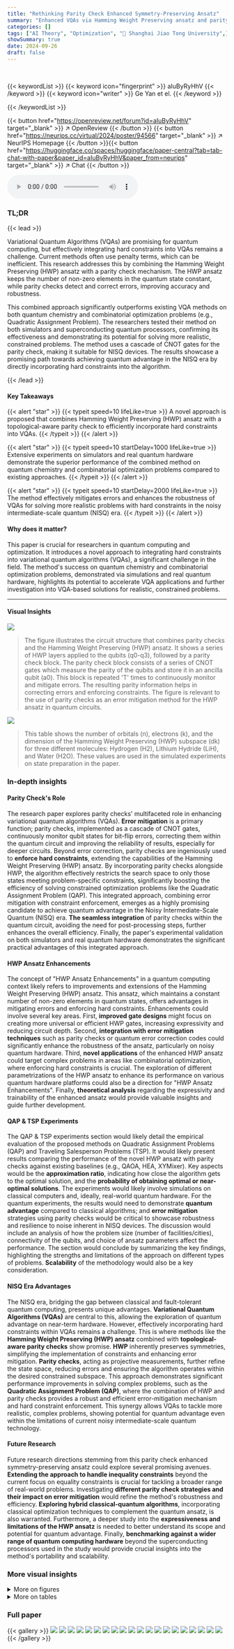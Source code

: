 ```yaml
---
title: "Rethinking Parity Check Enhanced Symmetry-Preserving Ansatz"
summary: "Enhanced VQAs via Hamming Weight Preserving ansatz and parity checks achieve superior performance on quantum chemistry and combinatorial problems, showcasing quantum advantage potential in NISQ era."
categories: []
tags: ["AI Theory", "Optimization", "🏢 Shanghai Jiao Tong University",]
showSummary: true
date: 2024-09-26
draft: false
---
```


<br>

{{< keywordList >}}
{{< keyword icon="fingerprint" >}} aIuByRyHhV {{< /keyword >}}
{{< keyword icon="writer" >}} Ge Yan et el. {{< /keyword >}}
 
{{< /keywordList >}}

{{< button href="https://openreview.net/forum?id=aIuByRyHhV" target="_blank" >}}
↗ OpenReview
{{< /button >}}
{{< button href="https://neurips.cc/virtual/2024/poster/94566" target="_blank" >}}
↗ NeurIPS Homepage
{{< /button >}}{{< button href="https://huggingface.co/spaces/huggingface/paper-central?tab=tab-chat-with-paper&paper_id=aIuByRyHhV&paper_from=neurips" target="_blank" >}}
↗ Chat
{{< /button >}}



<audio controls>
    <source src="https://ai-paper-reviewer.com/aIuByRyHhV/podcast.wav" type="audio/wav">
    Your browser does not support the audio element.
</audio>


### TL;DR


{{< lead >}}

Variational Quantum Algorithms (VQAs) are promising for quantum computing, but effectively integrating hard constraints into VQAs remains a challenge.  Current methods often use penalty terms, which can be inefficient. This research addresses this by combining the Hamming Weight Preserving (HWP) ansatz with a parity check mechanism. The HWP ansatz keeps the number of non-zero elements in the quantum state constant, while parity checks detect and correct errors, improving accuracy and robustness. 

This combined approach significantly outperforms existing VQA methods on both quantum chemistry and combinatorial optimization problems (e.g., Quadratic Assignment Problem).  The researchers tested their method on both simulators and superconducting quantum processors, confirming its effectiveness and demonstrating its potential for solving more realistic, constrained problems.  The method uses a cascade of CNOT gates for the parity check, making it suitable for NISQ devices. The results showcase a promising path towards achieving quantum advantage in the NISQ era by directly incorporating hard constraints into the algorithm.

{{< /lead >}}


#### Key Takeaways

{{< alert "star" >}}
{{< typeit speed=10 lifeLike=true >}} A novel approach is proposed that combines Hamming Weight Preserving (HWP) ansatz with a topological-aware parity check to efficiently incorporate hard constraints into VQAs. {{< /typeit >}}
{{< /alert >}}

{{< alert "star" >}}
{{< typeit speed=10 startDelay=1000 lifeLike=true >}} Extensive experiments on simulators and real quantum hardware demonstrate the superior performance of the combined method on quantum chemistry and combinatorial optimization problems compared to existing approaches. {{< /typeit >}}
{{< /alert >}}

{{< alert "star" >}}
{{< typeit speed=10 startDelay=2000 lifeLike=true >}} The method effectively mitigates errors and enhances the robustness of VQAs for solving more realistic problems with hard constraints in the noisy intermediate-scale quantum (NISQ) era. {{< /typeit >}}
{{< /alert >}}

#### Why does it matter?
This paper is crucial for researchers in quantum computing and optimization.  It introduces a novel approach to integrating hard constraints into variational quantum algorithms (VQAs), a significant challenge in the field. The method's success on quantum chemistry and combinatorial optimization problems, demonstrated via simulations and real quantum hardware, highlights its potential to accelerate VQA applications and further investigation into VQA-based solutions for realistic, constrained problems.

------
#### Visual Insights



![](https://ai-paper-reviewer.com/aIuByRyHhV/figures_3_1.jpg)

> The figure illustrates the circuit structure that combines parity checks and the Hamming Weight Preserving (HWP) ansatz.  It shows a series of HWP layers applied to the qubits (q0-q3), followed by a parity check block.  The parity check block consists of a series of CNOT gates which measure the parity of the qubits and store it in an ancilla qubit (a0). This block is repeated 'T' times to continuously monitor and mitigate errors.  The resulting parity information helps in correcting errors and enforcing constraints. The figure is relevant to the use of parity checks as an error mitigation method for the HWP ansatz in quantum circuits.





![](https://ai-paper-reviewer.com/aIuByRyHhV/tables_3_1.jpg)

> This table shows the number of orbitals (n), electrons (k), and the dimension of the Hamming Weight Preserving (HWP) subspace (dk) for three different molecules: Hydrogen (H2), Lithium Hydride (LiH), and Water (H2O).  These values are used in the simulated experiments on state preparation in the paper.





### In-depth insights


#### Parity Check's Role
The research paper explores parity checks' multifaceted role in enhancing variational quantum algorithms (VQAs).  **Error mitigation** is a primary function; parity checks, implemented as a cascade of CNOT gates, continuously monitor qubit states for bit-flip errors, correcting them within the quantum circuit and improving the reliability of results, especially for deeper circuits.  Beyond error correction, parity checks are ingeniously used to **enforce hard constraints**, extending the capabilities of the Hamming Weight Preserving (HWP) ansatz.  By incorporating parity checks alongside HWP, the algorithm effectively restricts the search space to only those states meeting problem-specific constraints, significantly boosting the efficiency of solving constrained optimization problems like the Quadratic Assignment Problem (QAP). This integrated approach, combining error mitigation with constraint enforcement, emerges as a highly promising candidate to achieve quantum advantage in the Noisy Intermediate-Scale Quantum (NISQ) era.  **The seamless integration** of parity checks within the quantum circuit, avoiding the need for post-processing steps, further enhances the overall efficiency.  Finally, the paper's experimental validation on both simulators and real quantum hardware demonstrates the significant practical advantages of this integrated approach.

#### HWP Ansatz Enhancements
The concept of "HWP Ansatz Enhancements" in a quantum computing context likely refers to improvements and extensions of the Hamming Weight Preserving (HWP) ansatz.  This ansatz, which maintains a constant number of non-zero elements in quantum states, offers advantages in mitigating errors and enforcing hard constraints.  Enhancements could involve several key areas. First, **improved gate designs** might focus on creating more universal or efficient HWP gates, increasing expressivity and reducing circuit depth. Second, **integration with error mitigation techniques** such as parity checks or quantum error correction codes could significantly enhance the robustness of the ansatz, particularly on noisy quantum hardware.  Third, **novel applications** of the enhanced HWP ansatz could target complex problems in areas like combinatorial optimization, where enforcing hard constraints is crucial.  The exploration of different parametrizations of the HWP ansatz to enhance its performance on various quantum hardware platforms could also be a direction for "HWP Ansatz Enhancements".  Finally, **theoretical analysis** regarding the expressivity and trainability of the enhanced ansatz would provide valuable insights and guide further development.

#### QAP & TSP Experiments
The QAP & TSP experiments section would likely detail the empirical evaluation of the proposed methods on Quadratic Assignment Problems (QAP) and Traveling Salesperson Problems (TSP).  It would likely present results comparing the performance of the novel HWP ansatz with parity checks against existing baselines (e.g., QAOA, HEA, XYMixer). Key aspects would be the **approximation ratio**, indicating how close the algorithm gets to the optimal solution, and the **probability of obtaining optimal or near-optimal solutions**.  The experiments would likely involve simulations on classical computers and, ideally, real-world quantum hardware.  For the quantum experiments, the results would need to demonstrate **quantum advantage** compared to classical algorithms; and **error mitigation** strategies using parity checks would be critical to showcase robustness and resilience to noise inherent in NISQ devices.  The discussion would include an analysis of how the problem size (number of facilities/cities), connectivity of the qubits, and choice of ansatz parameters affect the performance.  The section would conclude by summarizing the key findings, highlighting the strengths and limitations of the approach on different types of problems.  **Scalability** of the methodology would also be a key consideration.

#### NISQ Era Advantages
The NISQ era, bridging the gap between classical and fault-tolerant quantum computing, presents unique advantages.  **Variational Quantum Algorithms (VQAs)** are central to this, allowing the exploration of quantum advantage on near-term hardware.  However, effectively incorporating hard constraints within VQAs remains a challenge. This is where methods like the **Hamming Weight Preserving (HWP) ansatz** combined with **topological-aware parity checks** show promise.  **HWP** inherently preserves symmetries, simplifying the implementation of constraints and enhancing error mitigation.  **Parity checks**, acting as projective measurements, further refine the state space, reducing errors and ensuring the algorithm operates within the desired constrained subspace. This approach demonstrates significant performance improvements in solving complex problems, such as the **Quadratic Assignment Problem (QAP)**, where the combination of HWP and parity checks provides a robust and efficient error-mitigation mechanism and hard constraint enforcement. This synergy allows VQAs to tackle more realistic, complex problems, showing potential for quantum advantage even within the limitations of current noisy intermediate-scale quantum technology.

#### Future Research
Future research directions stemming from this parity check enhanced symmetry-preserving ansatz could explore several promising avenues. **Extending the approach to handle inequality constraints** beyond the current focus on equality constraints is crucial for tackling a broader range of real-world problems.  Investigating **different parity check strategies and their impact on error mitigation** would refine the method's robustness and efficiency.  **Exploring hybrid classical-quantum algorithms**, incorporating classical optimization techniques to complement the quantum ansatz, is also warranted.  Furthermore, a deeper study into the **expressiveness and limitations of the HWP ansatz** is needed to better understand its scope and potential for quantum advantage.  Finally, **benchmarking against a wider range of quantum computing hardware** beyond the superconducting processors used in the study would provide crucial insights into the method's portability and scalability.


### More visual insights

<details>
<summary>More on figures
</summary>


![](https://ai-paper-reviewer.com/aIuByRyHhV/figures_5_1.jpg)

> This figure illustrates the mapping of a QAP instance to a quantum circuit.  (a) shows a 4x4 permutation matrix representing the assignment of facilities to locations. (b) depicts the physical qubit topology of a superconducting quantum processor, showing how the qubits are connected and how they are mapped to the permutation matrix.  (c) presents the complete quantum circuit, incorporating HWP layers and parity checks to enforce constraints and mitigate errors, designed to solve the QAP.


![](https://ai-paper-reviewer.com/aIuByRyHhV/figures_8_1.jpg)

> This figure presents a comparison of results for the Quadratic Assignment Problem (QAP) obtained using different methods, both on a noiseless simulator and a real superconducting quantum processor.  The upper half shows the results from the simulator without noise, which serves as a baseline. The lower half shows the results from the actual quantum processor which includes the effects of noise. The results from both are shown to allow for comparison.  Metrics shown include the approximation ratio (η), the probability of obtaining feasible solutions (pin), the approximation ratio for in-constraint solutions (Nin), and the probability of obtaining the optimal solution (Poptimal).  The methods compared are HEA, QAOA, NBS-NN, NBS-FC, and NBS-Hard.


![](https://ai-paper-reviewer.com/aIuByRyHhV/figures_18_1.jpg)

> This figure illustrates the mapping of a Quadratic Assignment Problem (QAP) instance to a quantum processor. (a) shows a 4x4 permutation matrix representing the assignment of facilities to locations. (b) depicts the physical qubit topology of a superconducting quantum processor used for solving the QAP. (c) presents the overall quantum circuit incorporating Hamming Weight Preserving (HWP) ansatz and parity checks for enforcing constraints and mitigating errors.


![](https://ai-paper-reviewer.com/aIuByRyHhV/figures_20_1.jpg)

> This figure shows the sensitivity analysis of the hyperparameters used in the paper.  Specifically, it presents the results of sensitivity studies on the penalty weight (α) and the number of parity checks (T) for different configurations of the XYmixer and NBS-NN algorithms, used to solve the Quadratic Assignment Problem (QAP). The plots display the approximation ratio (η), the probability of obtaining feasible solutions (p<sub>in</sub>), the approximation ratio of feasible solutions (n<sub>in</sub>), and the probability of obtaining the optimal solution (p<sub>optimal</sub>) as functions of α and T for several problem sizes.


![](https://ai-paper-reviewer.com/aIuByRyHhV/figures_21_1.jpg)

> This figure shows the sensitivity analysis of two hyperparameters in the proposed QAP algorithm: penalty weight α and number of parity checks T.  The plots illustrate how changes in these parameters affect the approximation ratio (η), probability of obtaining feasible states (p<sub>in</sub>), approximation ratio for in-constraint states (η<sub>in</sub>), and probability of obtaining optimal solution (p<sub>optimal</sub>). Different subfigures correspond to different combinations of QAP size (m) and qubit topology (NN or FC). The results demonstrate the importance of finding the right balance of these hyperparameters to achieve better results in constrained combinatorial optimization.


</details>




<details>
<summary>More on tables
</summary>


![](https://ai-paper-reviewer.com/aIuByRyHhV/tables_4_1.jpg)
> This table presents the numerical results for the ground state energy estimation of three molecules (H₂, LiH, and H₂O) using different methods: UCC with single, double, and triple excitations; and the proposed HWP ansatz with and without parity checks.  For each method and molecule, the table shows the energy error relative to the Full Configuration Interaction (FCI) energy, the success probability of symmetry verification (SV), and the success probability of parity check (PC). The 'SE' values represent energy errors smaller than 10⁻¹⁰. The results illustrate the impact of noise on the accuracy of each method and the effectiveness of parity checks in mitigating errors.

![](https://ai-paper-reviewer.com/aIuByRyHhV/tables_6_1.jpg)
> This table presents the results of QAP simulations, comparing various methods with both soft and hard constraints.  The 'CONSTRAINT' column indicates whether soft or hard constraints were used. The 'METHOD' column lists different optimization algorithms. The 'dim' column shows the dimension of the search space for each method.  The η values represent the approximation ratio (how close the solution is to the optimal one), while Poptimal is the probability of obtaining the optimal solution. Results for different problem sizes (m=3,4,5,6) are shown, highlighting the best-performing methods in each category.

![](https://ai-paper-reviewer.com/aIuByRyHhV/tables_7_1.jpg)
> This table presents the numerical results of state preparation experiments using different methods (UCCS, UCCSD, UCCSDT, and the proposed method) under both noiseless and noisy conditions. It compares the energy errors, success probabilities of symmetry verification (SV) and parity checks (PC), and the final energies obtained. The results are shown for three molecules: H2, LiH, and H2O.

![](https://ai-paper-reviewer.com/aIuByRyHhV/tables_19_1.jpg)
> This table presents the numerical results for the ground state energy estimation task on three molecules (H2, LiH, and H2O).  It compares the performance of various methods: UCC with different excitation levels, and the proposed HWP ansatz with and without parity checks (PC). The 'Error' column shows the energy error relative to the exact Full Configuration Interaction (FCI) energy. The 'Prob' column indicates the success rate of symmetry verification (SV) and parity check methods, and 'SE' represents values below a threshold of 10⁻¹⁰. This table demonstrates the impact of parity checks on error mitigation and the overall accuracy of the HWP ansatz, especially in noisy conditions.

![](https://ai-paper-reviewer.com/aIuByRyHhV/tables_19_2.jpg)
> This table presents the numerical results for the ground state energy estimation using different methods.  The 'Error' column shows the energy error compared to the Full Configuration Interaction (FCI) method, which is the most accurate method for calculating ground state energy. The 'prob' column shows the success rate of the Symmetry Verification (SV) and Parity Check (PC) methods for error mitigation.  'SE' indicates that the energy error is less than 10⁻¹⁰.

![](https://ai-paper-reviewer.com/aIuByRyHhV/tables_20_1.jpg)
> This table presents the results of a sensitivity analysis conducted to determine the optimal number of parity checks to use with the Hamming Weight Preserving (HWP) ansatz. The analysis was performed using different numbers of parity checks (num_PC) for the LiH and H2O molecules. The results are presented in terms of the energy error.  The best performance, indicated by the lowest energy error, is highlighted in bold for each molecule, allowing for a determination of the optimal number of parity checks to balance error mitigation and computational cost.

![](https://ai-paper-reviewer.com/aIuByRyHhV/tables_20_2.jpg)
> This table presents a comparison of the proposed HWP ansatz with UCC ansatze (UCCS, UCCSD, UCCSDT) across three molecules (H2, LiH, H2O). For each ansatz and molecule, it provides the number of gates, the number of CNOT gates, and the number of parameters.  The data illustrates the computational cost associated with each approach and the trade-off between accuracy and resource consumption.

![](https://ai-paper-reviewer.com/aIuByRyHhV/tables_21_1.jpg)
> This table presents the results of QAP simulations using various methods, comparing performance with and without hard constraints.  The 'dim' column shows the dimensionality of the solution space explored by each method.  The η values represent the approximation ratio, indicating how close the solution is to the optimal solution. Poptimal represents the probability of obtaining the optimal solution.  The table highlights the superior performance of methods incorporating hard constraints, particularly the NBS-HARD method, which consistently achieves higher η and Poptimal values across different problem sizes (m). The soft-constraint methods are underlined for easy comparison.

</details>




### Full paper

{{< gallery >}}
<img src="https://ai-paper-reviewer.com/aIuByRyHhV/1.png" class="grid-w50 md:grid-w33 xl:grid-w25" />
<img src="https://ai-paper-reviewer.com/aIuByRyHhV/2.png" class="grid-w50 md:grid-w33 xl:grid-w25" />
<img src="https://ai-paper-reviewer.com/aIuByRyHhV/3.png" class="grid-w50 md:grid-w33 xl:grid-w25" />
<img src="https://ai-paper-reviewer.com/aIuByRyHhV/4.png" class="grid-w50 md:grid-w33 xl:grid-w25" />
<img src="https://ai-paper-reviewer.com/aIuByRyHhV/5.png" class="grid-w50 md:grid-w33 xl:grid-w25" />
<img src="https://ai-paper-reviewer.com/aIuByRyHhV/6.png" class="grid-w50 md:grid-w33 xl:grid-w25" />
<img src="https://ai-paper-reviewer.com/aIuByRyHhV/7.png" class="grid-w50 md:grid-w33 xl:grid-w25" />
<img src="https://ai-paper-reviewer.com/aIuByRyHhV/8.png" class="grid-w50 md:grid-w33 xl:grid-w25" />
<img src="https://ai-paper-reviewer.com/aIuByRyHhV/9.png" class="grid-w50 md:grid-w33 xl:grid-w25" />
<img src="https://ai-paper-reviewer.com/aIuByRyHhV/10.png" class="grid-w50 md:grid-w33 xl:grid-w25" />
<img src="https://ai-paper-reviewer.com/aIuByRyHhV/11.png" class="grid-w50 md:grid-w33 xl:grid-w25" />
<img src="https://ai-paper-reviewer.com/aIuByRyHhV/12.png" class="grid-w50 md:grid-w33 xl:grid-w25" />
<img src="https://ai-paper-reviewer.com/aIuByRyHhV/13.png" class="grid-w50 md:grid-w33 xl:grid-w25" />
<img src="https://ai-paper-reviewer.com/aIuByRyHhV/14.png" class="grid-w50 md:grid-w33 xl:grid-w25" />
<img src="https://ai-paper-reviewer.com/aIuByRyHhV/15.png" class="grid-w50 md:grid-w33 xl:grid-w25" />
<img src="https://ai-paper-reviewer.com/aIuByRyHhV/16.png" class="grid-w50 md:grid-w33 xl:grid-w25" />
<img src="https://ai-paper-reviewer.com/aIuByRyHhV/17.png" class="grid-w50 md:grid-w33 xl:grid-w25" />
<img src="https://ai-paper-reviewer.com/aIuByRyHhV/18.png" class="grid-w50 md:grid-w33 xl:grid-w25" />
<img src="https://ai-paper-reviewer.com/aIuByRyHhV/19.png" class="grid-w50 md:grid-w33 xl:grid-w25" />
<img src="https://ai-paper-reviewer.com/aIuByRyHhV/20.png" class="grid-w50 md:grid-w33 xl:grid-w25" />
{{< /gallery >}}
